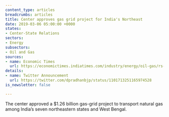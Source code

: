 ```yaml
---
content_type: articles
breadcrumbs: articles
title: Center approves gas grid project for India's Northeast
date: 2019-03-06 05:00:00 +0000
states:
- Center-State Relations
sectors:
- Energy
subsectors:
- Oil and Gas
sources:
- name: Economic Times
  url: https://economictimes.indiatimes.com/industry/energy/oil-gas/rs-9000-crore-gas-grid-project-for-north-east-bengal-dharmendra-pradhan/articleshow/68232755.cms
details:
- name: Twitter Announcement
  url: https://twitter.com/dpradhanbjp/status/1101713251165974528
is_newsletter: false

---
```

The center approved a $1.26 billion gas-grid project to transport natural gas among India’s seven northeastern states and West Bengal.
